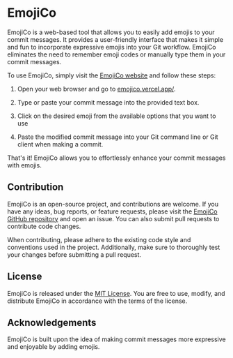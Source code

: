 # EmojiCo

EmojiCo is a web-based tool that allows you to easily add emojis to your commit messages. It provides a user-friendly interface that makes it simple and fun to incorporate expressive emojis into your Git workflow. EmojiCo eliminates the need to remember emoji codes or manually type them in your commit messages.

To use EmojiCo, simply visit the [EmojiCo website](https://emojico.vercel.app/) and follow these steps:

1. Open your web browser and go to [emojico.vercel.app/](https://emojico.vercel.app/).

2. Type or paste your commit message into the provided text box.

3. Click on the desired emoji from the available options that you want to use

6. Paste the modified commit message into your Git command line or Git client when making a commit.

That's it! EmojiCo allows you to effortlessly enhance your commit messages with emojis.

## Contribution

EmojiCo is an open-source project, and contributions are welcome. If you have any ideas, bug reports, or feature requests, please visit the [EmojiCo GitHub repository](https://github.com/crizmo/EmojiCo) and open an issue. You can also submit pull requests to contribute code changes.

When contributing, please adhere to the existing code style and conventions used in the project. Additionally, make sure to thoroughly test your changes before submitting a pull request.

## License

EmojiCo is released under the [MIT License](https://github.com/crizmo/EmojiCo/blob/main/LICENSE). You are free to use, modify, and distribute EmojiCo in accordance with the terms of the license.

## Acknowledgements

EmojiCo is built upon the idea of making commit messages more expressive and enjoyable by adding emojis.
